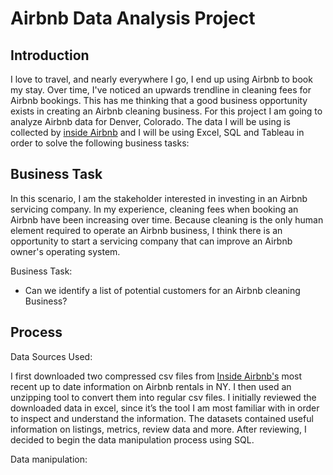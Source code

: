 # Airbnb Data Analysis Project

## Introduction
I love to travel, and nearly everywhere I go, I end up using Airbnb to book my stay. Over time, I've noticed an upwards trendline in cleaning fees for Airbnb bookings. This has me thinking that a good business opportunity exists in creating an Airbnb cleaning business.
For this project I am going to analyze Airbnb data for Denver, Colorado. The data I will be using is collected by [inside Airbnb](insideairbnb.com) and I  will be using Excel, SQL and Tableau in order to solve the following business tasks:



## Business Task
In this scenario, I am the stakeholder interested in investing in an Airbnb servicing company. 
In my experience, cleaning fees when booking an Airbnb have been increasing over time. Because cleaning is the only human element required to operate an Airbnb business, I think there is an opportunity to start a servicing company that can improve an Airbnb owner's operating system. 

Business Task:

* Can we identify a list of potential customers for an Airbnb cleaning Business?

## Process
Data Sources Used:

I first downloaded two compressed csv files from [Inside Airbnb's](insideairbnb.com) most recent up to date information on Airbnb rentals in NY. I then used an unzipping tool to convert them into regular csv files. I initially reviewed the downloaded data in excel, since it’s the tool I am most familiar with in order to inspect and understand the information. The datasets contained useful information on listings, metrics, review data and more. After reviewing, I decided to begin the data manipulation process using SQL.

Data manipulation:



